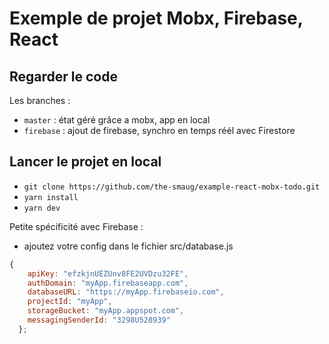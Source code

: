 # Exemple de projet Mobx, Firebase, React

## Regarder le code

Les branches :

* `master` : état géré grâce a mobx, app en local
* `firebase` : ajout de firebase, synchro en temps réél avec Firestore

## Lancer le projet en local

* `git clone https://github.com/the-smaug/example-react-mobx-todo.git`
* `yarn install`
* `yarn dev`

Petite spécificité avec Firebase :

* ajoutez votre config dans le fichier src/database.js

```js
{
    apiKey: "efzkjnUEZUnv8FE2UVDzu32FE",
    authDomain: "myApp.firebaseapp.com",
    databaseURL: "https://myApp.firebaseio.com",
    projectId: "myApp",
    storageBucket: "myApp.appspot.com",
    messagingSenderId: "3298U528939"
  };
```
